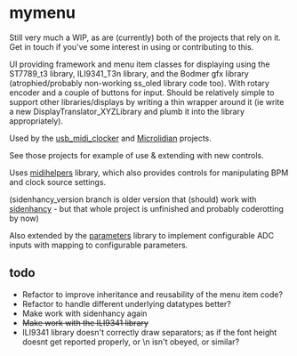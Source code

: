 # mymenu

Still very much a WIP, as are (currently) both of the projects that rely on it.  Get in touch if you've some interest in using or contributing to this.
 
UI providing framework and menu item classes for displaying using the ST7789_t3 library, ILI9341_T3n library, and the Bodmer gfx library (atrophied/probably non-working ss_oled library code too).  With rotary encoder and a couple of buttons for input.  Should be relatively simple to support other libraries/displays by writing a thin wrapper around it (ie write a new DisplayTranslator_XYZLibrary and plumb it into the library appropriately).

Used by the [usb_midi_clocker](https://github.com/doctea/usb_midi_clocker) and [Microlidian](https://github.com/doctea/Microlidian) projects.

See those projects for example of use & extending with new controls.

Uses [midihelpers](https://github.com/doctea/midihelpers) library, which also provides controls for manipulating BPM and clock source settings.

(sidenhancy_version branch is older version that (should) work with [sidenhancy](https://github.com/doctea/sidenhancy) - but that whole project is unfinished and probably coderotting by now)

Also extended by the [parameters](https://github.com/doctea/parameters) library to implement configurable ADC inputs with mapping to configurable parameters.

## todo

- Refactor to improve inheritance and reusability of the menu item code?
- Refactor to handle different underlying datatypes better?
- Make work with sidenhancy again
- ~~Make work with the ILI9341 library~~
- ILI9341 library doesn't correctly draw separators; as if the font height doesnt get reported properly, or \n isn't obeyed, or similar?
